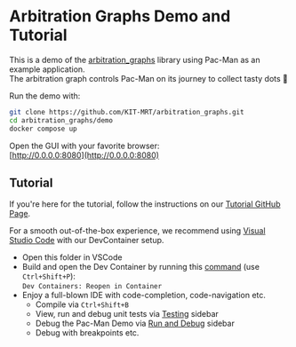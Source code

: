 # Arbitration Graphs Demo and Tutorial

This is a demo of the [arbitration_graphs](https://github.com/KIT-MRT/arbitration_graphs) library using Pac-Man as an example application.  
The arbitration graph controls Pac-Man on its journey to collect tasty dots 🍬

Run the demo with:

```bash
git clone https://github.com/KIT-MRT/arbitration_graphs.git
cd arbitration_graphs/demo
docker compose up
```

Open the GUI with your favorite browser:  
[http://0.0.0.0:8080](http://0.0.0.0:8080)


## Tutorial

If you're here for the tutorial, follow the instructions on our [Tutorial GitHub Page](https://kit-mrt.github.io/arbitration_graphs/docs/Tutorial.md).

For a smooth out-of-the-box experience, we recommend using [Visual Studio Code](https://code.visualstudio.com/) with our DevContainer setup.

- Open this folder in VSCode
- Build and open the Dev Container by running this [command](https://code.visualstudio.com/docs/getstarted/userinterface#_command-palette) (use `Ctrl+Shift+P`):  
  `Dev Containers: Reopen in Container`
- Enjoy a full-blown IDE with code-completion, code-navigation etc.
  - Compile via `Ctrl+Shift+B`
  - View, run and debug unit tests via [Testing](https://code.visualstudio.com/docs/editor/testing) sidebar
  - Debug the Pac-Man Demo via [Run and Debug](https://code.visualstudio.com/docs/editor/debugging) sidebar
  - Debug with breakpoints etc.